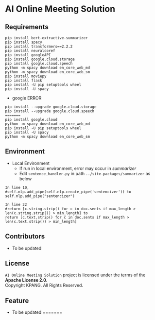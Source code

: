 # AI Online Meeting Solution

## Requirements
```
pip install bert-extractive-summarizer
pip install spacy
pip install transformers==2.2.2
pip install neuralcoref
pip install googleAPI
pip install google.cloud.storage
pip install google.cloud.speech
python -m spacy download en_core_web_md
python -m spacy download en_core_web_sm
pip install moviepy
pip install flask
pip install -U pip setuptools wheel
pip install -U spacy
```

- google ERROR
```
pip install --upgrade google.cloud.storage
pip install --upgrade google.cloud.speech
=======
pip install google.cloud
python -m spacy download en_core_web_md
pip install -U pip setuptools wheel
pip install -U spacy
python -m spacy download en_core_web_sm
```

## Environment
- Local Environment
  - If run in local environment, error may occur in *summarizer*
  - Edit ```sentence_handler.py``` in path ```../site-packages/summarizer``` as below

```
In line 10,
#self.nlp.add_pipe(self.nlp.create_pipe('sentencizer')) to
self.nlp.add_pipe("sentencizer")

In line 22
#return [c.string.strip() for c in doc.sents if max_length > len(c.string.strip()) > min_length] to
return [c.text.strip() for c in doc.sents if max_length > len(c.text.strip()) > min_length]
```

## Contributors
- To be updated

## License
```AI Online Meeting Solution``` project is licensed under the terms of the **Apache License 2.0.**  
Copyright KPANG. All Rights Reserved. 

## Feature
- To be updated
=======

